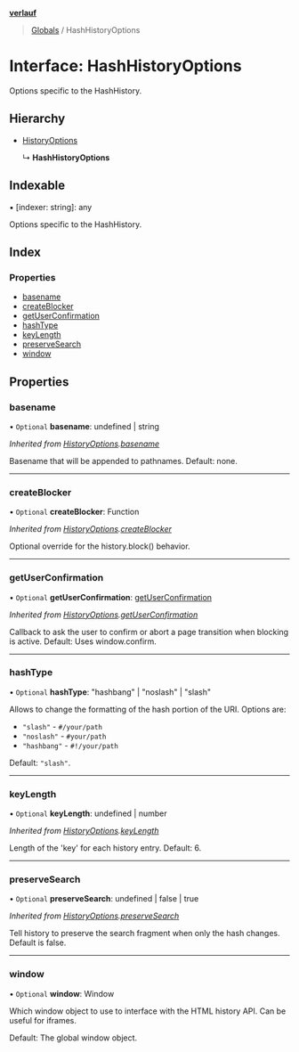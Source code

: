 **[verlauf](../README.md)**

> [Globals](../README.md) / HashHistoryOptions

# Interface: HashHistoryOptions

Options specific to the HashHistory.

## Hierarchy

* [HistoryOptions](historyoptions.md)

  ↳ **HashHistoryOptions**

## Indexable

▪ [indexer: string]: any

Options specific to the HashHistory.

## Index

### Properties

* [basename](hashhistoryoptions.md#basename)
* [createBlocker](hashhistoryoptions.md#createblocker)
* [getUserConfirmation](hashhistoryoptions.md#getuserconfirmation)
* [hashType](hashhistoryoptions.md#hashtype)
* [keyLength](hashhistoryoptions.md#keylength)
* [preserveSearch](hashhistoryoptions.md#preservesearch)
* [window](hashhistoryoptions.md#window)

## Properties

### basename

• `Optional` **basename**: undefined \| string

*Inherited from [HistoryOptions](historyoptions.md).[basename](historyoptions.md#basename)*

Basename that will be appended to pathnames. Default: none.

___

### createBlocker

• `Optional` **createBlocker**: Function

*Inherited from [HistoryOptions](historyoptions.md).[createBlocker](historyoptions.md#createblocker)*

Optional override for the history.block() behavior.

___

### getUserConfirmation

• `Optional` **getUserConfirmation**: [getUserConfirmation](hashhistoryoptions.md#getuserconfirmation)

*Inherited from [HistoryOptions](historyoptions.md).[getUserConfirmation](historyoptions.md#getuserconfirmation)*

Callback to ask the user to confirm or abort a page transition when blocking is active.
Default: Uses window.confirm.

___

### hashType

• `Optional` **hashType**: \"hashbang\" \| \"noslash\" \| \"slash\"

Allows to change the formatting of the hash portion of the URI. Options are:

 * `"slash"` - `#/your/path`
 * `"noslash"` - `#your/path`
 * `"hashbang"` - `#!/your/path`

Default: `"slash"`.

___

### keyLength

• `Optional` **keyLength**: undefined \| number

*Inherited from [HistoryOptions](historyoptions.md).[keyLength](historyoptions.md#keylength)*

Length of the 'key' for each history entry. Default: 6.

___

### preserveSearch

• `Optional` **preserveSearch**: undefined \| false \| true

*Inherited from [HistoryOptions](historyoptions.md).[preserveSearch](historyoptions.md#preservesearch)*

Tell history to preserve the search fragment when only the hash changes.
Default is false.

___

### window

• `Optional` **window**: Window

Which window object to use to interface with the HTML history API. Can be useful for iframes.

Default: The global window object.
